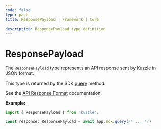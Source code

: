 ```yaml
---
code: false
type: page
title: ResponsePayload | Framework | Core

description: ResponsePayload type definition
---
```


# ResponsePayload

The `ResponsePayload` type represents an API response sent by Kuzzle in JSON format.

This type is returned by the SDK [query](/sdk/js/7/core-classes/kuzzle/query) method.

See the [API Response Format](/core/2/guides/main-concepts/api#response-format) documentation.

**Example:**

```js
import { ResponsePayload } from 'kuzzle';

const response: ResponsePayload = await app.sdk.query(/* ... */)
```
